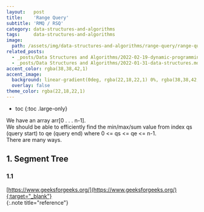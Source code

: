 ```yaml
---
layout:   post
title:    'Range Query'
subtitle: 'RMQ / RSQ'
category: data-structures-and-algorithms
tags:     data-structures-and-algorithms
image: 
  path: /assets/img/data-structures-and-algorithms/range-query/range-query_main.png
related_posts: 
  - _posts/Data Structures and Algorithms/2022-02-19-dynamic-programming.md
  - _posts/Data Structures and Algorithms/2022-01-31-data-structures.md
accent_color: rgba(38,38,42,1)
accent_image:
  background: linear-gradient(0deg, rgba(22,18,22,1) 0%, rgba(38,38,42,1) 100%);
  overlay: false
theme_color: rgba(22,18,22,1)
---
```


* toc
{:toc .large-only}

We have an array arr[0 . . . n-1]. <br>
We should be able to efficiently find the min/max/sum value from index qs (query start) to qe (query end) where 0 <= qs <= qe <= n-1. <br>
There are many ways.

## 1. Segment Tree

### 1.1 








[https://www.geeksforgeeks.org/](https://www.geeksforgeeks.org/){:target="_blank"}<br>
{:.note title="reference"}